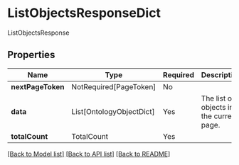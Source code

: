 # ListObjectsResponseDict

ListObjectsResponse

## Properties
| Name | Type | Required | Description |
| ------------ | ------------- | ------------- | ------------- |
**nextPageToken** | NotRequired[PageToken] | No |  |
**data** | List[OntologyObjectDict] | Yes | The list of objects in the current page. |
**totalCount** | TotalCount | Yes |  |


[[Back to Model list]](../../../README.md#models-v2-link) [[Back to API list]](../../../README.md#documentation-for-api-endpoints) [[Back to README]](../../../README.md)
